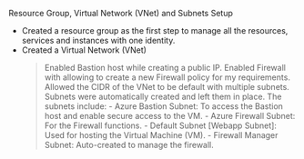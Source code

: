 Resource Group, Virtual Network (VNet) and Subnets Setup

  - Created a resource group as the first step to manage all the resources, services and instances with one identity.
  - Created a Virtual Network (VNet)
      > Enabled Bastion host while creating a public IP.
      > Enabled Firewall with allowing to create a new Firewall policy for my requirements.
      > Allowed the CIDR of the VNet to be default with multiple subnets. Subnets were automatically created and left them in place. The subnets include:
          - Azure Bastion Subnet: To access the Bastion host and enable secure access to the VM.
          - Azure Firewall Subnet: For the Firewall functions.
          - Default Subnet [Webapp Subnet]: Used for hosting the Virtual Machine (VM).
          - Firewall Manager Subnet: Auto-created to manage the firewall.
